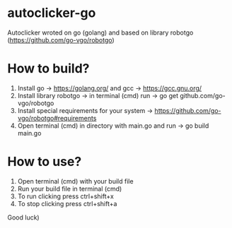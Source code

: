 # autoclicker-go
Autoclicker wroted on go (golang) and based on library robotgo (https://github.com/go-vgo/robotgo)
# How to build?
1) Install go -> https://golang.org/   and  gcc -> https://gcc.gnu.org/
2) Install library robotgo -> in terminal (cmd) run -> go get github.com/go-vgo/robotgo
3) Install special requirements for your system -> https://github.com/go-vgo/robotgo#requirements
4) Open terminal (cmd) in directory with main.go and run -> go build main.go

# How to use?
1) Open terminal (cmd) with your build file
2) Run your build file in terminal (cmd)
3) To run clicking press ctrl+shift+x
4) To stop clicking press ctrl+shift+a

Good luck)
